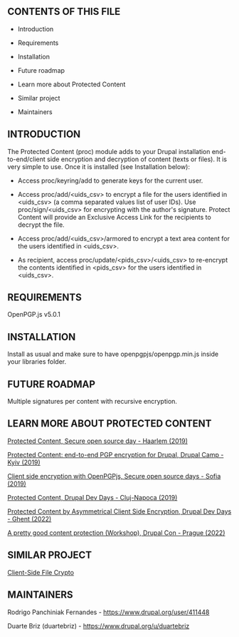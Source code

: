 CONTENTS OF THIS FILE
---------------------
 * Introduction

 * Requirements

 * Installation

 * Future roadmap

 * Learn more about Protected Content

 * Similar project

 * Maintainers

INTRODUCTION
------------
The Protected Content (proc) module adds to your Drupal installation end-to-end/client side encryption and
decryption of content (texts or files).
It is very simple to use. Once it is installed (see Installation below):

 * Access proc/keyring/add to generate keys for the current user.

 * Access proc/add/&lt;uids_csv&gt; to encrypt a file for the users identified
   in &lt;uids_csv&gt; (a comma separated values list of user IDs). Use proc/sign/&lt;uids_csv&gt; for encrypting with the author's signature. Protect Content will provide an Exclusive Access Link for the recipients to decrypt
   the file.

 * Access proc/add/&lt;uids_csv&gt;/armored to encrypt a text area content for the users identified
   in &lt;uids_csv&gt;.

 * As recipient, access proc/update/&lt;pids_csv&gt;/&lt;uids_csv&gt; to
   re-encrypt the contents identified in &lt;pids_csv&gt; for the users identified
   in &lt;uids_csv&gt;.


REQUIREMENTS
------------
OpenPGP.js v5.0.1

INSTALLATION
------------
Install as usual and make sure to have openpgpjs/openpgp.min.js inside
your libraries folder.

FUTURE ROADMAP
--------------
Multiple signatures per content with recursive encryption.

LEARN MORE ABOUT PROTECTED CONTENT
----------------------------------

[Protected Content, Secure open source day - Haarlem (2019)](https://youtu.be/rVWrkZPGj3s "Protected Content, Secure open source day - Haarlem (2019)")  
  
[Protected Content: end-to-end PGP encryption for Drupal, Drupal Camp - Kyiv (2019)](https://youtu.be/Gx8uxEpi4Po " end-to-end PGP encryption for Drupal, Drupal Camp - Kyiv (2019)")  
  
[Client side encryption with OpenPGPjs, Secure open source days - Sofia (2019)](https://twitter.com/SecOSday/status/1185518649555197953/photo/1 "Client side encryption with OpenPGPjs, Secure open source days - Sofia (2019)")  
  
[Protected Content, Drupal Dev Days - Cluj-Napoca (2019)](https://cluj2019.drupaldays.org/protected-content "Protected Content, Drupal Dev Days - Cluj-Napoca (2019)")  
  
[Protected Content by Asymmetrical Client Side Encryption, Drupal Dev Days - Ghent (2022)](https://drupalcamp.be/en/drupal-dev-days-2020/session/protected-content-asymmetrical-client-side-encryption "Protected Content by Asymmetrical Client Side Encryption, Drupal Dev Days - Ghent (2022)")  
  
[A pretty good content protection (Workshop), Drupal Con - Prague (2022)](https://events.drupal.org/prague2022/sessions/pretty-good-content-protection-workshop "A pretty good content protection (Workshop), Drupal Con - Prague (2022)")

SIMILAR PROJECT
---------------

[Client-Side File Crypto](https://www.drupal.org/project/client_side_file_crypto "Client-Side File Crypto")  


MAINTAINERS
-----------
Rodrigo Panchiniak Fernandes - https://www.drupal.org/user/411448

Duarte Briz (duartebriz) - https://www.drupal.org/u/duartebriz
